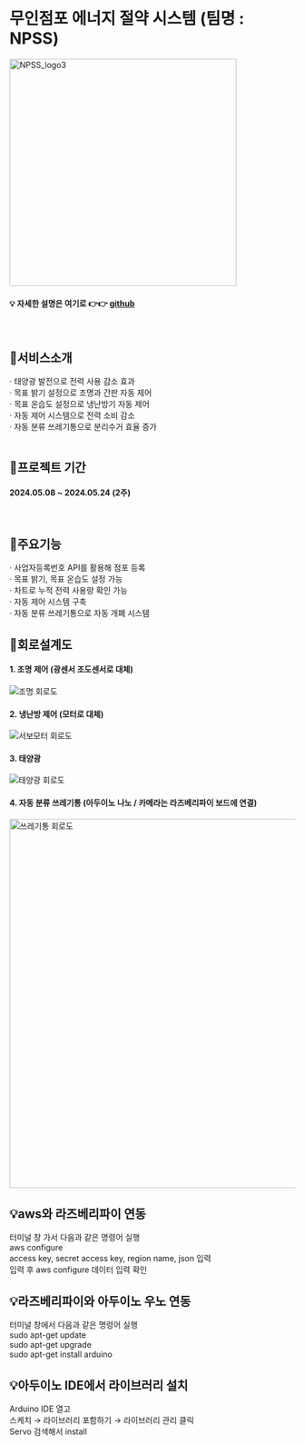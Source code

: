 # 무인점포 에너지 절약 시스템 (팀명 : NPSS)
 <img width="400" alt="NPSS_logo3" src="https://github.com/2024-SMHRD-IS-IOT-3/NPSS/assets/165890322/6188122c-8cb7-487a-9ac2-05378d0fb306"/>
 
#### 💡 자세한 설명은 여기로  👉👉  <a href="https://github.com/2024-SMHRD-IS-IOT-3/NPSS" target='_blank'> github</a>
<br/>


## 📌서비스소개
· 태양광 발전으로 전력 사용 감소 효과<br/>
· 목표 밝기 설정으로 조명과 간판 자동 제어<br/>
· 목표 온습도 설정으로 냉난방기 자동 제어<br/>
· 자동 제어 시스템으로 전력 소비 감소<br/>
· 자동 분류 쓰레기통으로 분리수거 효율 증가<br/>
<br/>

## 📌프로젝트 기간
#### 2024.05.08 ~ 2024.05.24 (2주)
<br/>

## 📌주요기능
· 사업자등록번호 API를 활용해 점포 등록<br/>
· 목표 밝기, 목표 온습도 설정 가능<br/>
· 차트로 누적 전력 사용량 확인 가능<br/>
· 자동 제어 시스템 구축<br/>
· 자동 분류 쓰레기통으로 자동 개폐 시스템<br/>


## 📌회로설계도
#### 1. 조명 제어 (광센서 조도센서로 대체)
![조명 회로도](https://github.com/2024-SMHRD-IS-IOT-3/NPSS_IoT/assets/165890322/2b52b3c7-8d6b-447b-b29d-edab8c98abc3)

#### 2. 냉난방 제어 (모터로 대체)
![서보모터 회로도](https://github.com/2024-SMHRD-IS-IOT-3/NPSS_IoT/assets/165890322/9f0ca5a8-f350-4857-9746-a86dde5ae9bc)

#### 3. 태양광
![태양광 회로도](https://github.com/2024-SMHRD-IS-IOT-3/NPSS_IoT/assets/165890322/1ad9228b-414f-49e3-b8e8-a08afe18791c)

#### 4. 자동 분류 쓰레기통 (아두이노 나노 / 카메라는 라즈베리파이 보드에 연결)
<img width="650" alt="쓰레기통 회로도" src="https://github.com/2024-SMHRD-IS-IOT-3/NPSS_IoT/assets/165890322/d5e5dc0d-c8db-44e0-9348-3fe238193f2c">
<br/>

## 💡aws와 라즈베리파이 연동
터미널 창 가서 다음과 같은 명령어 실행<br/>
aws configure<br/>
access key, secret access key, region name, json 입력<br/>
입력 후 aws configure 데이터 입력 확인<br/>

## 💡라즈베리파이와 아두이노 우노 연동
터미널 창에서 다음과 같은 명령어 실행<br/>
sudo apt-get update<br/>
sudo apt-get upgrade<br/>
sudo apt-get install arduino<br/>

## 💡아두이노 IDE에서 라이브러리 설치
Arduino IDE 열고<br/>
스케치 → 라이브러리 포함하기 → 라이브러리 관리 클릭<br/>
Servo 검색해서 install<br/>

